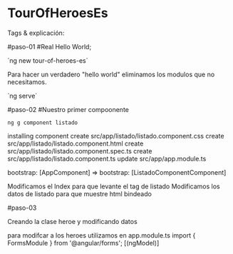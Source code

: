# TourOfHeroesEs

Tags & explicación:

#paso-01
#Real Hello World;

´ng new tour-of-heroes-es´

Para hacer un verdadero "hello world" eliminamos los modulos que no necesitamos.

´ng serve´


#paso-02
#Nuestro primer compoonente

`ng g component listado`

installing component
  create src/app/listado/listado.component.css
  create src/app/listado/listado.component.html
  create src/app/listado/listado.component.spec.ts
  create src/app/listado/listado.component.ts
  update src/app/app.module.ts

bootstrap: [AppComponent] => bootstrap: [ListadoComponentComponent]

Modificamos el Index para que levante el tag de listado
Modificamos los datos de listado para que muestre html bindeado


#paso-03

Creando la clase heroe y modificando datos 

para modifcar a los heroes utilizamos en app.module.ts
import { FormsModule }   from '@angular/forms'; 
[(ngModel)]
